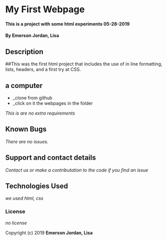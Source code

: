 # My First Webpage

#### This is a project with some html experiments 05-28-2019

#### By Emerson Jordan, Lisa

## Description

##This was the first html project that includes the use of in line formatting, lists, headers, and a first try at CSS.

## a computer

* _clone from github
* _click on it the webpages in the folder


_This is are no extra requirements_

## Known Bugs

_There are no issues._

## Support and contact details

_Contact us or make a contributation to the code if you find an issue_

## Technologies Used

_we used html, css_

### License

*no license*

Copyright (c) 2019 **Emerson Jordan, Lisa**
